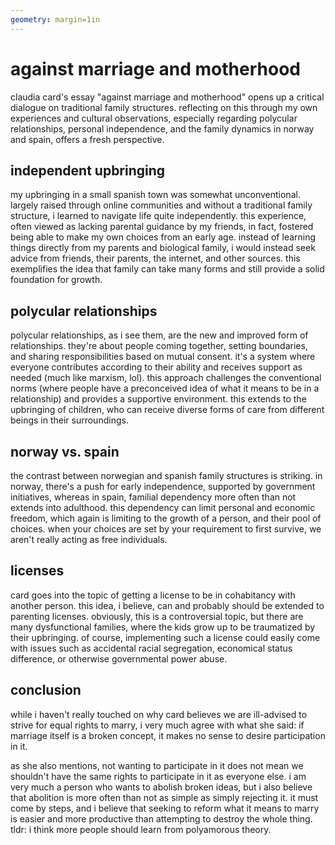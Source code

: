```yaml
---
geometry: margin=1in
---
```

# against marriage and motherhood

claudia card's essay "against marriage and motherhood" opens up a critical dialogue on traditional family structures. reflecting on this through my own experiences and cultural observations, especially regarding polycular relationships, personal independence, and the family dynamics in norway and spain, offers a fresh perspective.

## independent upbringing

my upbringing in a small spanish town was somewhat unconventional. largely raised through online communities and without a traditional family structure, i learned to navigate life quite independently. this experience, often viewed as lacking parental guidance by my friends, in fact, fostered being able to make my own choices from an early age. instead of learning things directly from my parents and biological family, i would instead seek advice from friends, their parents, the internet, and other sources. this exemplifies the idea that family can take many forms and still provide a solid foundation for growth.

## polycular relationships

polycular relationships, as i see them, are the new and improved form of relationships. they're about people coming together, setting boundaries, and sharing responsibilities based on mutual consent. it's a system where everyone contributes according to their ability and receives support as needed (much like marxism, lol). this approach challenges the conventional norms (where people have a preconceived idea of what it means to be in a relationship) and provides a supportive environment. this extends to the upbringing of children, who can receive diverse forms of care from different beings in their surroundings.

## norway vs. spain

the contrast between norwegian and spanish family structures is striking. in norway, there's a push for early independence, supported by government initiatives, whereas in spain, familial dependency more often than not extends into adulthood. this dependency can limit personal and economic freedom, which again is limiting to the growth of a person, and their pool of choices. when your choices are set by your requirement to first survive, we aren't really acting as free individuals.

## licenses

card goes into the topic of getting a license to be in cohabitancy with another person. this idea, i believe, can and probably should be extended to parenting licenses. obviously, this is a controversial topic, but there are many dysfunctional families, where the kids grow up to be traumatized by their upbringing. of course, implementing such a license could easily come with issues such as accidental racial segregation, economical status difference, or otherwise governmental power abuse.

## conclusion

while i haven't really touched on why card believes we are ill-advised to strive for equal rights to marry, i very much agree with what she said: if marriage itself is a broken concept, it makes no sense to desire participation in it.

as she also mentions, not wanting to participate in it does not mean we shouldn't have the same rights to participate in it as everyone else. i am very much a person who wants to abolish broken ideas, but i also believe that abolition is more often than not as simple as simply rejecting it. it must come by steps, and i believe that seeking to reform what it means to marry is easier and more productive than attempting to destroy the whole thing. tldr: i think more people should learn from polyamorous theory.

